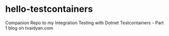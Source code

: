 # hello-testcontainers
Companion Repo to my Integration Testing with Dotnet Testcontainers - Part 1 blog on tvaidyan.com
